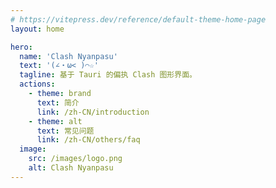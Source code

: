 ```yaml
---
# https://vitepress.dev/reference/default-theme-home-page
layout: home

hero:
  name: 'Clash Nyanpasu'
  text: '(∠・ω< )⌒☆​'
  tagline: 基于 Tauri 的偏执 Clash 图形界面。
  actions:
    - theme: brand
      text: 简介
      link: /zh-CN/introduction
    - theme: alt
      text: 常见问题
      link: /zh-CN/others/faq
  image:
    src: /images/logo.png
    alt: Clash Nyanpasu
---
```

